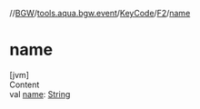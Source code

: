 //[BGW](../../../../index.md)/[tools.aqua.bgw.event](../../index.md)/[KeyCode](../index.md)/[F2](index.md)/[name](name.md)



# name  
[jvm]  
Content  
val [name](name.md): [String](https://kotlinlang.org/api/latest/jvm/stdlib/kotlin/-string/index.html)  



